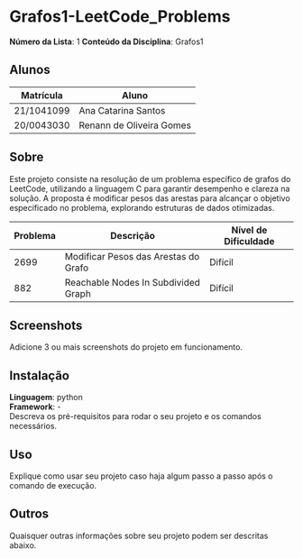 # Grafos1-LeetCode_Problems

**Número da Lista**: 1
**Conteúdo da Disciplina**: Grafos1

## Alunos
|Matrícula | Aluno |
| -- | -- |
| 21/1041099  |  Ana Catarina Santos |
| 20/0043030  |  Renann de Oliveira Gomes |

## Sobre 

Este projeto consiste na resolução de um problema específico de grafos do LeetCode, utilizando a linguagem C para garantir desempenho e clareza na solução. A proposta é modificar pesos das arestas para alcançar o objetivo especificado no problema, explorando estruturas de dados otimizadas.

| Problema | Descrição                    | Nível de Dificuldade |
|----------|------------------------------|-----------------------|
| 2699     | Modificar Pesos das Arestas do Grafo | Difícil                |
| 882     | Reachable Nodes In Subdivided Graph | Difícil                |

## Screenshots
Adicione 3 ou mais screenshots do projeto em funcionamento.

## Instalação 
**Linguagem**: python<br>
**Framework**: - <br>
Descreva os pré-requisitos para rodar o seu projeto e os comandos necessários.

## Uso 
Explique como usar seu projeto caso haja algum passo a passo após o comando de execução.

## Outros 
Quaisquer outras informações sobre seu projeto podem ser descritas abaixo.




